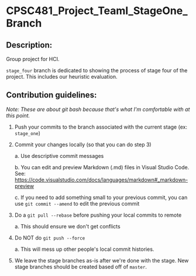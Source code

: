# CPSC481_Project_TeamI_StageOne_Branch

## Description: 
Group project for HCI.

`stage_four` branch is dedicated to showing the process of stage four of the project. This includes our heuristic evaluation.


## Contribution guidelines:
_Note: These are about git bash because that's what I'm comfortable with at this point._

1. Push your commits to the branch associated with the current stage (ex: `stage_one`)

2. Commit your changes locally (so that you can do step 3)

    a. Use descriptive commit messages

    b. You can edit and preview Markdown (.md) files in Visual Studio Code. See: https://code.visualstudio.com/docs/languages/markdown#_markdown-preview

    c. If you need to add something small to your previous commit, you can use `git commit --amend` to edit the previous commit

3. Do a `git pull --rebase` before pushing your local commits to remote
    
    a. This should ensure we don't get conflicts

4. Do NOT do `git push --force`

    a. This will mess up other people's local commit histories.

5. We leave the stage branches as-is after we're done with the stage. New stage branches should be created based off of `master`.
